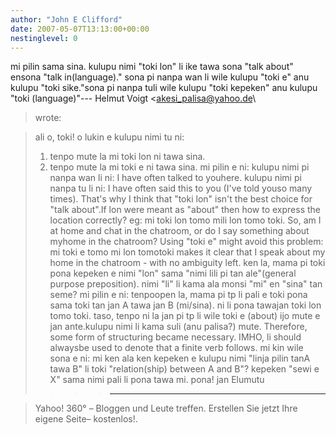 ```yaml
---
author: "John E Clifford"
date: 2007-05-07T13:13:00+00:00
nestinglevel: 0
---
```

mi pilin sama sina. kulupu nimi "toki lon" li ike tawa sona "talk about" ensona "talk in(language)." sona pi nanpa wan li wile kulupu "toki e" anu kulupu "toki sike."sona pi nanpa tuli wile kulupu "toki kepeken" anu kulupu "toki (language)"---
 Helmut Voigt <[akesi_palisa@yahoo.de](mailto://akesi_palisa@yahoo.de)\
> wrote:

> ali o, toki!
> o lukin e kulupu nimi tu ni:
> 1. tenpo mute la mi toki lon ni tawa sina.
> 2. tenpo mute la mi toki e ni tawa sina.
> mi pilin e ni: kulupu nimi pi nanpa wan li ni: I have often talked to youhere.
> kulupu nimi pi nanpa tu li ni: I have often said this to you (I've told youso many times).
> That's why I think that "toki lon" isn't the best choice for "talk about".If lon were meant
> as "about" then how to express the location correctly? eg: mi toki lon tomo mili lon tomo toki.
> So, am I at home and chat in the chatroom, or do I say something about myhome in the
> chatroom? Using "toki e" might avoid this problem: mi toki e tomo mi lon tomotoki makes it
> clear that I speak about my home in the chatroom - with no ambiguity left.
> ken la, mama pi toki pona kepeken e nimi "lon" sama "nimi lili pi tan ale"(general purpose
> preposition).
> nimi "li" li kama ala monsi "mi" en "sina" tan seme? mi pilin e ni: tenpoopen la, mama pi tp
> li pali e toki pona sama toki tan jan A tawa jan B (mi/sina). ni li pona tawajan toki lon tomo
> toki. taso, tenpo ni la jan pi tp li wile toki e (about) ijo mute e jan ante.kulupu nimi li
> kama suli (anu palisa?) mute.
> Therefore, some form of structuring became necessary. IMHO, li should alwaysbe used to denote
> that a finite verb follows.
> mi kin wile sona e ni: mi ken ala ken kepeken e kulupu nimi "linja pilin tanA tawa B" li toki
> "relation(ship) between A and B"?
> kepeken "sewi e X" sama nimi pali li pona tawa mi.
> pona!
> jan Elumutu
>>>> ---------------------------------

> Yahoo! 360° – Bloggen und Leute treffen. Erstellen Sie jetzt Ihre eigene Seite– kostenlos!.